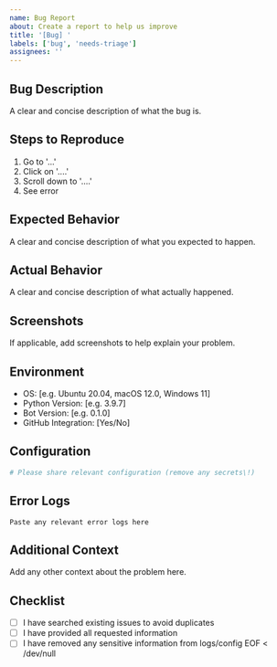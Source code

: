 ```yaml
---
name: Bug Report
about: Create a report to help us improve
title: '[Bug] '
labels: ['bug', 'needs-triage']
assignees: ''
---
```


## Bug Description
A clear and concise description of what the bug is.

## Steps to Reproduce
1. Go to '...'
2. Click on '....'
3. Scroll down to '....'
4. See error

## Expected Behavior
A clear and concise description of what you expected to happen.

## Actual Behavior
A clear and concise description of what actually happened.

## Screenshots
If applicable, add screenshots to help explain your problem.

## Environment
- OS: [e.g. Ubuntu 20.04, macOS 12.0, Windows 11]
- Python Version: [e.g. 3.9.7]
- Bot Version: [e.g. 0.1.0]
- GitHub Integration: [Yes/No]

## Configuration
```yaml
# Please share relevant configuration (remove any secrets\!)
```

## Error Logs
```
Paste any relevant error logs here
```

## Additional Context
Add any other context about the problem here.

## Checklist
- [ ] I have searched existing issues to avoid duplicates
- [ ] I have provided all requested information
- [ ] I have removed any sensitive information from logs/config
EOF < /dev/null
